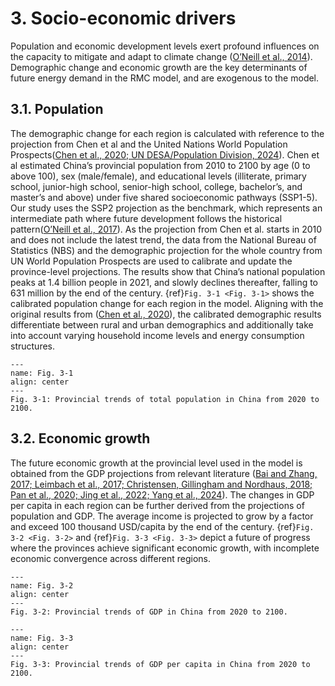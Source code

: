 # 3. Socio-economic drivers

Population and economic development levels exert profound influences on the capacity to mitigate and adapt to climate change ([O’Neill et al., 2014](./references.md)). Demographic change and economic growth are the key determinants of future energy demand in the RMC model, and are exogenous to the model.

## 3.1. Population

The demographic change for each region is calculated with reference to the projection from Chen et al and the United Nations World Population Prospects([Chen et al., 2020; UN DESA/Population Division, 2024](./references.md)). Chen et al estimated China’s provincial population from 2010 to 2100 by age (0 to above 100), sex (male/female), and educational levels (illiterate, primary school, junior-high school, senior-high school, college, bachelor’s, and master’s and above) under five shared socioeconomic pathways (SSP1-5). Our study uses the SSP2 projection as the benchmark, which represents an intermediate path where future development follows the historical pattern([O’Neill et al., 2017](./references.md)). As the projection from Chen et al. starts in 2010 and does not include the latest trend, the data from the National Bureau of Statistics (NBS) and the demographic projection for the whole country from UN World Population Prospects are used to calibrate and update the province-level projections. The results show that China’s national population peaks at 1.4 billion people in 2021, and slowly declines thereafter, falling to 631 million by the end of the century. {ref}`Fig. 3-1 <Fig. 3-1>` shows the calibrated population change for each region in the model. Aligning with the original results from ([Chen et al., 2020](./references.md)), the calibrated demographic results differentiate between rural and urban demographics and additionally take into account varying household income levels and energy consumption structures.


```{figure} _static/fig_3_1.png
---
name: Fig. 3-1
align: center
---
Fig. 3-1: Provincial trends of total population in China from 2020 to 2100.
```


## 3.2. Economic growth

The future economic growth at the provincial level used in the model is obtained from the GDP projections from relevant literature ([Bai and Zhang, 2017; Leimbach et al., 2017; Christensen, Gillingham and Nordhaus, 2018; Pan et al., 2020; Jing et al., 2022; Yang et al., 2024](./references.md)). The changes in GDP per capita in each region can be further derived from the projections of population and GDP. The average income is projected to grow by a factor and exceed 100 thousand USD/capita by the end of the century. {ref}`Fig. 3-2 <Fig. 3-2>` and {ref}`Fig. 3-3 <Fig. 3-3>` depict a future of progress where the provinces achieve significant economic growth, with incomplete economic convergence across different regions. 

```{figure} _static/fig_3_2.png
---
name: Fig. 3-2
align: center
---
Fig. 3-2: Provincial trends of GDP in China from 2020 to 2100.
```

```{figure} _static/fig_3_3.png
---
name: Fig. 3-3
align: center
---
Fig. 3-3: Provincial trends of GDP per capita in China from 2020 to 2100.
```
